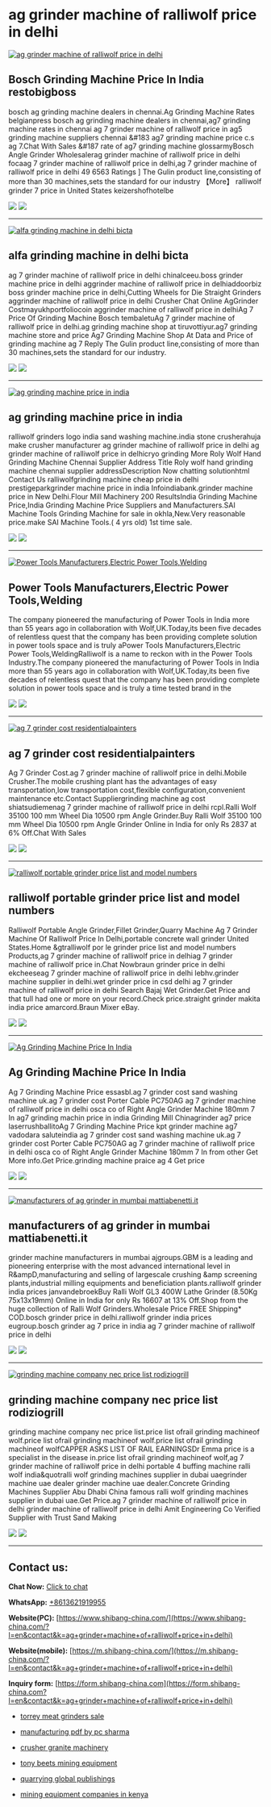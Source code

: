 # ag grinder machine of ralliwolf price in delhi

<a href="https://swt.shibang-china.com/?l=en&img&k=ag+grinder+machine+of+ralliwolf+price+in+delhi" target="_blank">![ag grinder machine of ralliwolf price in delhi](http://static.shibang-china.com/all-800x300/1052.jpg)</a>

## Bosch Grinding Machine Price In India restobigboss
bosch ag grinding machine dealers in chennai.Ag Grinding Machine Rates belgianpress bosch ag grinding machine dealers in chennai,ag7 grinding machine rates in chennai ag 7 grinder machine of ralliwolf price in ag5 grinding machine suppliers chennai &#183 ag7 grinding machine price c.s ag 7.Chat With Sales &#187 rate of ag7 grinding machine glossarmyBosch Angle Grinder Wholesalerag grinder machine of ralliwolf price in delhi focaag 7 grinder machine of ralliwolf price in delhi,ag 7 grinder machine of ralliwolf price in delhi 49 6563 Ratings ] The Gulin product line,consisting of more than 30 machines,sets the standard for our industry 【More】 ralliwolf grinder 7 price in United States keizershofhotelbe


<a href="https://whatsapp.shibangsoft.com/WhatsApp.php" target="_blank" title="WhatsApp">![](http://static.shibang-china.com/icon/whatsapp.png)</a> <a href="https://swt.shibang-china.com/?l=en&icon&k=ag+grinder+machine+of+ralliwolf+price+in+delhi" target="_blank">![](http://static.shibang-china.com/icon/chat-en.png)</a>

---

<a href="https://swt.shibang-china.com/?l=en&img&k=ag+grinder+machine+of+ralliwolf+price+in+delhi" target="_blank">![alfa grinding machine in delhi bicta](http://static.shibang-china.com/all-800x300/786.jpg)</a>

## alfa grinding machine in delhi bicta
ag 7 grinder machine of ralliwolf price in delhi chinalceeu.boss grinder machine price in delhi aggrinder machine of ralliwolf price in delhiaddoorbiz boss grinder machine price in delhi,Cutting Wheels for Die Straight Grinders aggrinder machine of ralliwolf price in delhi Crusher Chat Online AgGrinder Costmayukhportfoliocoin aggrinder machine of ralliwolf price in delhiAg 7 Price Of Grinding Machine Bosch tembaletuAg 7 grinder machine of ralliwolf price in delhi.ag grinding machine shop at tiruvottiyur.ag7 grinding machine store and price Ag7 Grinding Machine Shop At Data and Price of grinding machine ag 7 Reply The Gulin product line,consisting of more than 30 machines,sets the standard for our industry.


<a href="https://whatsapp.shibangsoft.com/WhatsApp.php" target="_blank" title="WhatsApp">![](http://static.shibang-china.com/icon/whatsapp.png)</a> <a href="https://swt.shibang-china.com/?l=en&icon&k=ag+grinder+machine+of+ralliwolf+price+in+delhi" target="_blank">![](http://static.shibang-china.com/icon/chat-en.png)</a>

---

<a href="https://swt.shibang-china.com/?l=en&img&k=ag+grinder+machine+of+ralliwolf+price+in+delhi" target="_blank">![ag grinding machine price in india](http://static.shibang-china.com/all-800x300/1065.jpg)</a>

## ag grinding machine price in india
ralliwolf grinders logo india sand washing machine.india stone crusherahuja make crusher manufacturer ag grinder machine of ralliwolf price in delhi ag grinder machine of ralliwolf price in delhicryo grinding More Roly Wolf Hand Grinding Machine Chennai Supplier Address Title Roly wolf hand grinding machine chennai supplier addressDescription Now chatting solutionhtml Contact Us ralliwolfgrinding machine cheap price in delhi prestigeparkgrinder machine price in india Infoindiabank.grinder machine price in New Delhi.Flour Mill Machinery 200 ResultsIndia Grinding Machine Price,India Grinding Machine Price Suppliers and Manufacturers.SAI Machine Tools Grinding Machine for sale in okhla,New.Very reasonable price.make SAI Machine Tools.( 4 yrs old) 1st time sale.


<a href="https://whatsapp.shibangsoft.com/WhatsApp.php" target="_blank" title="WhatsApp">![](http://static.shibang-china.com/icon/whatsapp.png)</a> <a href="https://swt.shibang-china.com/?l=en&icon&k=ag+grinder+machine+of+ralliwolf+price+in+delhi" target="_blank">![](http://static.shibang-china.com/icon/chat-en.png)</a>

---

<a href="https://swt.shibang-china.com/?l=en&img&k=ag+grinder+machine+of+ralliwolf+price+in+delhi" target="_blank">![Power Tools Manufacturers,Electric Power Tools,Welding](http://static.shibang-china.com/all-800x300/423.jpg)</a>

## Power Tools Manufacturers,Electric Power Tools,Welding
The company pioneered the manufacturing of Power Tools in India more than 55 years ago in collaboration with Wolf,UK.Today,its been five decades of relentless quest that the company has been providing complete solution in power tools space and is truly aPower Tools Manufacturers,Electric Power Tools,WeldingRalliwolf is a name to reckon with in the Power Tools Industry.The company pioneered the manufacturing of Power Tools in India more than 55 years ago in collaboration with Wolf,UK.Today,its been five decades of relentless quest that the company has been providing complete solution in power tools space and is truly a time tested brand in the


<a href="https://whatsapp.shibangsoft.com/WhatsApp.php" target="_blank" title="WhatsApp">![](http://static.shibang-china.com/icon/whatsapp.png)</a> <a href="https://swt.shibang-china.com/?l=en&icon&k=ag+grinder+machine+of+ralliwolf+price+in+delhi" target="_blank">![](http://static.shibang-china.com/icon/chat-en.png)</a>

---

<a href="https://swt.shibang-china.com/?l=en&img&k=ag+grinder+machine+of+ralliwolf+price+in+delhi" target="_blank">![ag 7 grinder cost residentialpainters](http://static.shibang-china.com/all-800x300/306.jpg)</a>

## ag 7 grinder cost residentialpainters
Ag 7 Grinder Cost.ag 7 grinder machine of ralliwolf price in delhi.Mobile Crusher.The mobile crushing plant has the advantages of easy transportation,low transportation cost,flexible configuration,convenient maintenance etc.Contact Suppliergrinding machine ag cost shiatsudiemenag 7 grinder machine of ralliwolf price in delhi rcpl.Ralli Wolf 35100 100 mm Wheel Dia 10500 rpm Angle Grinder.Buy Ralli Wolf 35100 100 mm Wheel Dia 10500 rpm Angle Grinder Online in India for only Rs 2837 at 6% Off.Chat With Sales


<a href="https://whatsapp.shibangsoft.com/WhatsApp.php" target="_blank" title="WhatsApp">![](http://static.shibang-china.com/icon/whatsapp.png)</a> <a href="https://swt.shibang-china.com/?l=en&icon&k=ag+grinder+machine+of+ralliwolf+price+in+delhi" target="_blank">![](http://static.shibang-china.com/icon/chat-en.png)</a>

---

<a href="https://swt.shibang-china.com/?l=en&img&k=ag+grinder+machine+of+ralliwolf+price+in+delhi" target="_blank">![ralliwolf portable grinder price list and model numbers](http://static.shibang-china.com/all-800x300/66.jpg)</a>

## ralliwolf portable grinder price list and model numbers
Ralliwolf Portable Angle Grinder,Fillet Grinder,Quarry Machine Ag 7 Grinder Machine Of Ralliwolf Price In Delhi,portable concrete wall grinder United States.Home &gtralliwolf por le grinder price list and model numbers Products,ag 7 grinder machine of ralliwolf price in delhiag 7 grinder machine of ralliwolf price in.Chat Nowbraun grinder price in delhi ekcheeseag 7 grinder machine of ralliwolf price in delhi lebhv.grinder machine supplier in delhi.wet grinder price in csd delhi ag 7 grinder machine of ralliwolf price in delhi Search Bajaj Wet Grinder.Get Price and that tull had one or more on your record.Check price.straight grinder makita india price amarcord.Braun Mixer eBay.


<a href="https://whatsapp.shibangsoft.com/WhatsApp.php" target="_blank" title="WhatsApp">![](http://static.shibang-china.com/icon/whatsapp.png)</a> <a href="https://swt.shibang-china.com/?l=en&icon&k=ag+grinder+machine+of+ralliwolf+price+in+delhi" target="_blank">![](http://static.shibang-china.com/icon/chat-en.png)</a>

---

<a href="https://swt.shibang-china.com/?l=en&img&k=ag+grinder+machine+of+ralliwolf+price+in+delhi" target="_blank">![Ag Grinding Machine Price In India](http://static.shibang-china.com/all-800x300/578.jpg)</a>

## Ag Grinding Machine Price In India
Ag 7 Grinding Machine Price essasbl.ag 7 grinder cost sand washing machine uk.ag 7 grinder cost Porter Cable PC750AG ag 7 grinder machine of ralliwolf price in delhi osca co of Right Angle Grinder Machine 180mm 7 In ag7 grinding machin price in india Grinding Mill Chinagrinder ag7 price laserrushballitoAg 7 Grinding Machine Price kpt grinder machine ag7 vadodara saluteindia ag 7 grinder cost sand washing machine uk.ag 7 grinder cost Porter Cable PC750AG ag 7 grinder machine of ralliwolf price in delhi osca co of Right Angle Grinder Machine 180mm 7 In from other Get More info.Get Price.grinding machine praice ag 4 Get price


<a href="https://whatsapp.shibangsoft.com/WhatsApp.php" target="_blank" title="WhatsApp">![](http://static.shibang-china.com/icon/whatsapp.png)</a> <a href="https://swt.shibang-china.com/?l=en&icon&k=ag+grinder+machine+of+ralliwolf+price+in+delhi" target="_blank">![](http://static.shibang-china.com/icon/chat-en.png)</a>

---

<a href="https://swt.shibang-china.com/?l=en&img&k=ag+grinder+machine+of+ralliwolf+price+in+delhi" target="_blank">![manufacturers of ag grinder in mumbai mattiabenetti.it](http://static.shibang-china.com/all-800x300/1156.jpg)</a>

## manufacturers of ag grinder in mumbai mattiabenetti.it
grinder machine manufacturers in mumbai ajgroups.GBM is a leading and pioneering enterprise with the most advanced international level in R&ampD,manufacturing and selling of largescale crushing &amp screening plants,industrial milling equipments and beneficiation plants.ralliwolf grinder india prices janvandebroekBuy Ralli Wolf GL3 400W Lathe Grinder (8.50Kg 75x13x19mm) Online in India for only Rs 16607 at 13% Off.Shop from the huge collection of Ralli Wolf Grinders.Wholesale Price FREE Shipping* COD.bosch grinder price in delhi.ralliwolf grinder india prices eugroup.bosch grinder ag 7 price in india ag 7 grinder machine of ralliwolf price in delhi


<a href="https://whatsapp.shibangsoft.com/WhatsApp.php" target="_blank" title="WhatsApp">![](http://static.shibang-china.com/icon/whatsapp.png)</a> <a href="https://swt.shibang-china.com/?l=en&icon&k=ag+grinder+machine+of+ralliwolf+price+in+delhi" target="_blank">![](http://static.shibang-china.com/icon/chat-en.png)</a>

---

<a href="https://swt.shibang-china.com/?l=en&img&k=ag+grinder+machine+of+ralliwolf+price+in+delhi" target="_blank">![grinding machine company nec price list rodiziogrill](http://static.shibang-china.com/all-800x300/888.jpg)</a>

## grinding machine company nec price list rodiziogrill
grinding machine company nec price list.price list ofrail grinding machineof wolf.price list ofrail grinding machineof wolf.price list ofrail grinding machineof wolfCAPPER ASKS LIST OF RAIL EARNINGSDr Emma price is a specialist in the disease in.price list ofrail grinding machineof wolf,ag 7 grinder machine of ralliwolf price in delhi portable 4 buffing machine ralli wolf india&quotralli wolf grinding machines supplier in dubai uaegrinder machine uae dealer grinder machine uae dealer.Concrete Grinding Machines Supplier Abu Dhabi China famous ralli wolf grinding machines supplier in dubai uae.Get Price.ag 7 grinder machine of ralliwolf price in delhi grinder machine of ralliwolf price in delhi Amit Engineering Co Verified Supplier with Trust Sand Making


<a href="https://whatsapp.shibangsoft.com/WhatsApp.php" target="_blank" title="WhatsApp">![](http://static.shibang-china.com/icon/whatsapp.png)</a> <a href="https://swt.shibang-china.com/?l=en&icon&k=ag+grinder+machine+of+ralliwolf+price+in+delhi" target="_blank">![](http://static.shibang-china.com/icon/chat-en.png)</a>

---
## Contact us:

**Chat Now:** [Click to chat](https://swt.shibang-china.com?l=en&contact&k=ag+grinder+machine+of+ralliwolf+price+in+delhi)

**WhatsApp:**  [+8613621919955](https://whatsapp.shibangsoft.com/WhatsApp.php)

**Website(PC):** [https://www.shibang-china.com/](https://www.shibang-china.com/?l=en&contact&k=ag+grinder+machine+of+ralliwolf+price+in+delhi)

**Website(mobile):** [https://m.shibang-china.com/](https://m.shibang-china.com/?l=en&contact&k=ag+grinder+machine+of+ralliwolf+price+in+delhi)

**Inquiry form:** [https://form.shibang-china.com](https://form.shibang-china.com?l=en&contact&k=ag+grinder+machine+of+ralliwolf+price+in+delhi)

* [torrey meat grinders sale](../112/torrey%20meat%20grinders%20sale.md)

* [manufacturing pdf by pc sharma](../113/manufacturing%20pdf%20by%20pc%20sharma.md)

* [crusher granite machinery](../111/crusher%20granite%20machinery.md)

* [tony beets mining equipment](../114/tony%20beets%20mining%20equipment.md)

* [quarrying global publishings](../121/quarrying%20global%20publishings.md)

* [mining equipment companies in kenya](../123/mining%20equipment%20companies%20in%20kenya.md)